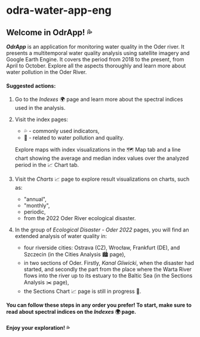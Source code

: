 # odra-water-app-eng
## Welcome in OdrApp! 💦

***OdrApp*** is an application for monitoring water quality in the Oder river. It presents a multitemporal water quality analysis using satellite imagery and Google Earth Engine. It covers the period from 2018 to the present, from April to October. Explore all the aspects thoroughly and learn more about water pollution in the Oder River.

#### Suggested actions:
1. Go to the *Indexes* 🌍 page and learn more about the spectral indices used in the analysis.
2. Visit the index pages:
    - 💦 - commonly used indicators,
    - 🦠 - related to water pollution and quality.

    Explore maps with index visualizations in the 🗺️ Map tab and a line chart showing the average and median index values over the analyzed period in the 📈 Chart tab.

3. Visit the *Charts* 📈 page to explore result visualizations on charts, such as:
    - "annual",
    - "monthly",
    - periodic,
    - from the 2022 Oder River ecological disaster.
4. In the group of *Ecological Disaster - Oder 2022* pages, you will find an extended analysis of water quality in:
    - four riverside cities: Ostrava (CZ), Wrocław, Frankfurt (DE), and Szczecin (in the Cities Analysis 🏙️ page),
    - in two sections of Oder. Firstly, *Kanal Gliwicki*, when the disaster had started, and secondly the part from the place where the Warta River flows into the river up to its estuary to the Baltic Sea (in the Sections Analysis ✂️ page),
    - the Sections Chart 📈 page is still in progress 🙂.
   
**You can follow these steps in any order you prefer! To start, make sure to read about spectral indices on the *Indexes* 🌍 page.**

#### Enjoy your exploration! 💦

